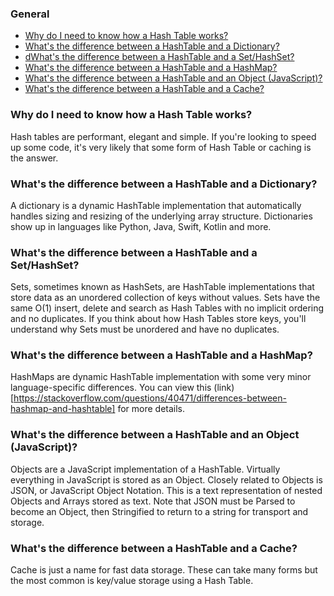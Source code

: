 ### General

* [Why do I need to know how a Hash Table works?](#q100)
* [What's the difference between a HashTable and a Dictionary?](#q101)
* [dWhat's the difference between a HashTable and a Set/HashSet?](#q102)
* [What's the difference between a HashTable and a HashMap?](#q103)
* [What's the difference between a HashTable and an Object (JavaScript)?](#q104)
* [What's the difference between a HashTable and a Cache?](#q105)


<a name="q100"></a>
### Why do I need to know how a Hash Table works?

Hash tables are performant, elegant and simple. If you're looking to
speed up some code, it's very likely that some form of Hash Table or
caching is the answer.

<a name="q101"></a>
### What's the difference between a HashTable and a Dictionary?

A dictionary is a dynamic HashTable implementation that automatically
handles sizing and resizing of the underlying array structure.
Dictionaries show up in languages like Python, Java, Swift, Kotlin and
more.

<a name="q102"></a>
### What's the difference between a HashTable and a Set/HashSet?

Sets, sometimes known as HashSets, are HashTable implementations that
store data as an unordered collection of keys without values. Sets have
the same O(1) insert, delete and search as Hash Tables with no implicit
ordering and no duplicates. If you think about how Hash Tables store
keys, you'll understand why Sets must be unordered and have no
duplicates.

<a name="q103"></a>
### What's the difference between a HashTable and a HashMap?

HashMaps are dynamic HashTable implementation with some very minor
language-specific differences. You can view this
(link)[https://stackoverflow.com/questions/40471/differences-between-hashmap-and-hashtable]
for more details.

<a name="q104"></a>
### What's the difference between a HashTable and an Object (JavaScript)?

Objects are a JavaScript implementation of a HashTable. Virtually
everything in JavaScript is stored as an Object. Closely related to
Objects is JSON, or JavaScript Object Notation. This is a text
representation of nested Objects and Arrays stored as text. Note that
JSON must be Parsed to become an Object, then Stringified to return to a
string for transport and storage.

<a name="q105"></a>
### What's the difference between a HashTable and a Cache?

Cache is just a name for fast data storage. These can take many forms
but the most common is key/value storage using a Hash Table.
